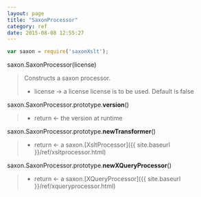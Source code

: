 ```yaml
---
layout: page
title: "SaxonProcessor"
category: ref
date: 2015-08-08 12:55:27
---
```


```javascript
var saxon = require('saxonXslt');
```

saxon.SaxonProcessor(license)
> Constructs a saxon processor. 
>
> *  license &rarr; a license license is to be used. Default is false


saxon.SaxonProcessor.prototype.**version**()
>
> * return &larr; the version at runtime

saxon.SaxonProcessor.prototype.**newTransformer**()
>
> * return &larr; a saxon.[XsltProcessor]({{ site.baseurl }}/ref/xsltprocessor.html)

saxon.SaxonProcessor.prototype.**newXQueryProcessor**()
>
> * return &larr; a saxon.[XQueryProcessor]({{ site.baseurl }}/ref/xqueryprocessor.html)


